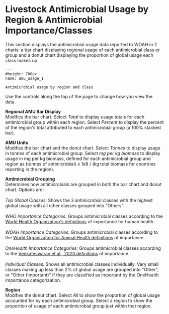 # Livestock Antimicrobial Usage by Region & Antimicrobial Importance/Classes
<p>
This section displays the antimicrobial usage data reported to WOAH in 2 charts: a bar chart displaying regional usage of each antimicrobial class or group and a donut chart displaying the proportion of global usage each class makes up.
</p>

```{figure} ../Images/amu_bar_and_donut.png
---
#height: 700px
name: amu_usage_1
---
Antimicrobial usage by region and class
```
<p>
Use the controls along the top of the page to change how you view the data.
</p>

<p><b>Regional AMU Bar Display</b><br />
Modifies the bar chart. Select <i>Total</i> to display usage totals for each antimicrobial group within each region. Select <i>Percent</i> to display the percent of the region's total attributed to each antimicrobial group (a 100% stacked bar).
</p>

<p><b>AMU Units</b><br />
Modifies the bar chart and the donut chart. Select <i>Tonnes</i> to display usage in tonnes of each antimicrobial group. Select <i>mg per kg biomass</i> to display usage in mg per kg biomass, defined for each antimicrobial group and region as (tonnes of antimicrobial) x 1e9 / (kg total biomass for countries reporting in the region).
</p>

<p><b>Antimicrobial Grouping</b><br />
Determines how antimicrobials are grouped in both the bar chart and donut chart. Options are:
<br /><br />
<i>Top Global Classes:</i> Shows the 3 antimicrobial classes with the highest global usage with all other classes grouped into "Others".
<br /><br />
<i>WHO Importance Categories:</i> Groups antimicrobial classes according to the <a href='https://apps.who.int/iris/bitstream/handle/10665/312266/9789241515528-eng.pdf'>World Health Organization's definitions</a> of importance for human health.
<br /><br />
<i>WOAH Importance Categories:</i> Groups antimicrobial classes according to the <a href='https://www.woah.org/app/uploads/2021/06/a-oie-list-antimicrobials-june2021.pdf'>World Organization for Animal Health definitions</a> of importance.
<br /><br />
<i>OneHealth Importance Categories:</i> Groups antimicrobial classes according to the <a href='https://ssrn.com/abstract=4346767'>Venkateswaran et al., 2023 definitions</a> of importance.
<br /><br />
<i>Individual Classes:</i> Shows all antimicrobial classes individually. Very small classes making up less than 2% of global usage are grouped into "Other", or "Other (Important)" if they are classified as important by the OneHealth importance categorization.
</p>

<p><b>Region</b><br />
Modifies the donut chart. Select <i>All</i> to show the proportion of global usage accounted for by each antimicrobial group. Select a region to show the proportion of usage of each antimicrobial group just within that region.
</p>
